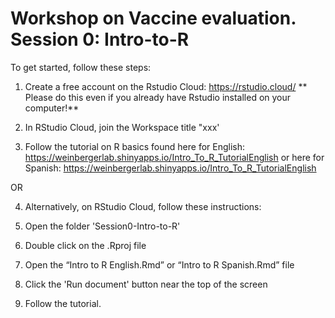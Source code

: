# Workshop on Vaccine evaluation. Session 0: Intro-to-R

To get started, follow these steps:

1. Create a free account on the Rstudio Cloud: https://rstudio.cloud/ ** Please do this even if you already have Rstudio installed on your computer!**

2. In RStudio Cloud, join the Workspace title "xxx'


3. Follow the tutorial on R basics found here for English: https://weinbergerlab.shinyapps.io/Intro_To_R_TutorialEnglish or
   here for Spanish: https://weinbergerlab.shinyapps.io/Intro_To_R_TutorialEnglish

OR 

4. Alternatively, on RStudio Cloud, follow these instructions:

5. Open the folder 'Session0-Intro-to-R'

6. Double click on the .Rproj file

7.  Open the “Intro to R English.Rmd” or “Intro to R Spanish.Rmd” file 

8. Click the 'Run document' button near the top of the screen

9. Follow the tutorial.
